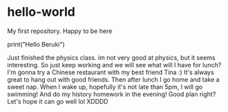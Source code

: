 # hello-world
My first repository. Happy to be here

print("Hello Beruki")

Just finished the physics class. im not very good at physics, but it seems interesting. So just keep working and we will see
what will I have for lunch?
I'm gonna try a Chinese restaurant with my best friend Tina :)
It's always great to hang out with good friends.
Then after lunch I go home and take a sweet nap.
When I wake up, hopefully it's not late than 5pm, I will go swimming!
And do my history homework in the evening!
Good plan right? Let's hope it can go well lol
XDDDD
